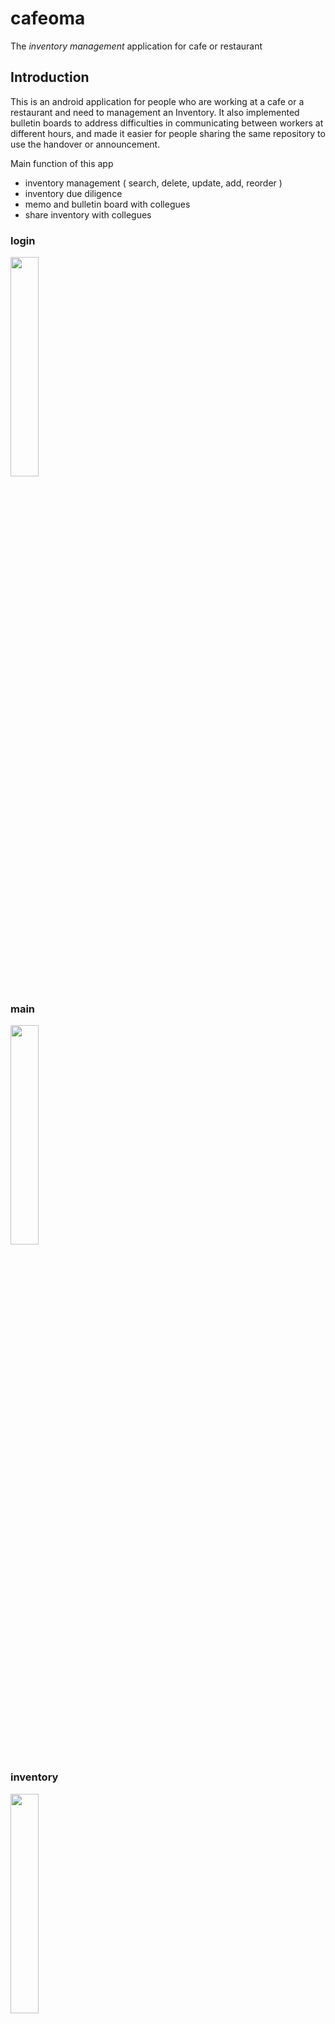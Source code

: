 # cafeoma
The *inventory management* application for cafe or restaurant<br>

## Introduction 
This is an android application for people who are working at a cafe or a restaurant and need to management an Inventory. It also implemented bulletin boards to address difficulties in communicating between workers at different hours, and made it easier for people sharing the same repository to use the handover or announcement.<br>

Main function of this app
- inventory management ( search, delete, update, add, reorder )
- inventory due diligence 
- memo and bulletin board with collegues
- share inventory with collegues

### login
<img src = "https://user-images.githubusercontent.com/46726709/121789462-24de7080-cc11-11eb-84a8-860ac0238111.jpg" width="30%" height="30%"><br>
### main
<img src = "https://user-images.githubusercontent.com/46726709/121789468-2c9e1500-cc11-11eb-8919-62adfd6a389b.jpg" width="30%" height="30%"><br> 
### inventory
<img src = "https://user-images.githubusercontent.com/46726709/121789478-30ca3280-cc11-11eb-9b17-39b1ab757faf.jpg" width="30%" height="30%"><br>
### board 
<img src = "https://user-images.githubusercontent.com/46726709/121789466-2871f780-cc11-11eb-9310-bd541ad14253.jpg" width="30%" height="30%"><br>
### mypage
<img src = "https://user-images.githubusercontent.com/46726709/121789497-6bcc6600-cc11-11eb-83e7-3aac7d83e5f9.jpg" width="30%" height="30%"><br>
 
## Development Environment
- Android Studio @3.6.1 
- Firebase
- Cloud firestore Database (NoSQL)

## Application Version 
- minSdkVersion : 22
- targetSdkVersion : 28

## APIs 
- open API of Facebook (homepage : https://developers.facebook.com/?locale=ko_KR) <br /> If you want to implement facebook-linked login, check this homepage. <br />
- open API of Google (homepage : https://developers.google.com/identity/branding-guidelines?hl=ko) <br /> If you want to implement google-linked login, check this homepage. <br /> 

# Version 1.1
- UI update
- Google Login version update


